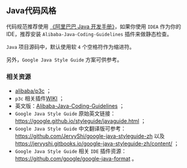 Java代码风格
------

代码规范推荐使用 [《阿里巴巴 Java 开发手册》](https://github.com/alibaba/p3c/blob/master/%E9%98%BF%E9%87%8C%E5%B7%B4%E5%B7%B4Java%E5%BC%80%E5%8F%91%E6%89%8B%E5%86%8C%EF%BC%88%E8%AF%A6%E5%B0%BD%E7%89%88%EF%BC%89.pdf)，如果你使用 `IDEA` 作为你的 IDE，推荐安装 `Alibaba-Java-Coding-Guidelines` 插件来做静态检查。

`Java` 项目源码中，默认使用软 `4` 个空格符作为缩进符。

另外，`Google Java Style Guide` 方案可供参考。

### 相关资源

- [alibaba/p3c](https://github.com/alibaba/p3c/) ；
- `p3c` 相关插件[WIKI](https://github.com/alibaba/p3c/wiki) ；
- 英文版：[Alibaba-Java-Coding-Guidelines](https://alibaba.github.io/Alibaba-Java-Coding-Guidelines/) ；
- `Google Java Style Guide` 原始英文链接：https://google.github.io/styleguide/javaguide.html ；
- `Google Java Style Guide` 中文翻译版可参考：https://github.com/JervyShi/google-java-styleguide-zh 以及 https://jervyshi.gitbooks.io/google-java-styleguide-zh/content/ ；
- `Google Java Style Guide` 相关 `IDE` 插件资源： https://github.com/google/google-java-format 。
